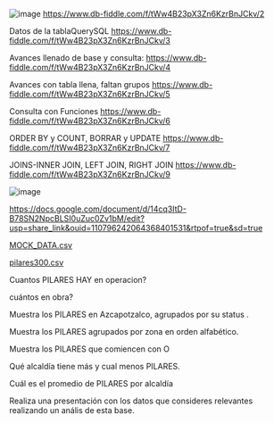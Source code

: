 ![image](https://user-images.githubusercontent.com/91554777/235196884-6cfb1909-3699-4c0f-ad0f-09ff27471105.png)
https://www.db-fiddle.com/f/tWw4B23pX3Zn6KzrBnJCkv/2

Datos de la tablaQuerySQL
https://www.db-fiddle.com/f/tWw4B23pX3Zn6KzrBnJCkv/3

Avances llenado de base y consulta:
https://www.db-fiddle.com/f/tWw4B23pX3Zn6KzrBnJCkv/4

Avances con tabla llena, faltan grupos
https://www.db-fiddle.com/f/tWw4B23pX3Zn6KzrBnJCkv/5

Consulta con Funciones
https://www.db-fiddle.com/f/tWw4B23pX3Zn6KzrBnJCkv/6

ORDER BY y COUNT, BORRAR y UPDATE
https://www.db-fiddle.com/f/tWw4B23pX3Zn6KzrBnJCkv/7

JOINS-INNER JOIN, LEFT JOIN, RIGHT JOIN
https://www.db-fiddle.com/f/tWw4B23pX3Zn6KzrBnJCkv/9

![image](https://user-images.githubusercontent.com/91554777/235502032-0d8f2296-5816-422b-93b5-be9def027bad.png)


https://docs.google.com/document/d/14cq3ItD-B78SN2NpcBLSI0uZuc0Zv1bM/edit?usp=share_link&ouid=110796242064368401531&rtpof=true&sd=true


[MOCK_DATA.csv](https://github.com/escuelaDeCodigoMargaritaMaza/Base_de_Datos/files/11403101/MOCK_DATA.csv)

[pilares300.csv](https://github.com/escuelaDeCodigoMargaritaMaza/Base_de_Datos/files/11403113/pilares300.csv)

Cuantos PILARES HAY en operacion?

cuántos en obra?

Muestra los PILARES en Azcapotzalco, agrupados por su status .

Muestra los PILARES agrupados por zona en orden alfabético.

Muestra los PILARES que comiencen con O

Qué alcaldía tiene más y cual menos PILARES.

Cuál es el promedio de PILARES por alcaldía

Realiza una presentación con los datos que consideres relevantes realizando un anális de esta base.



